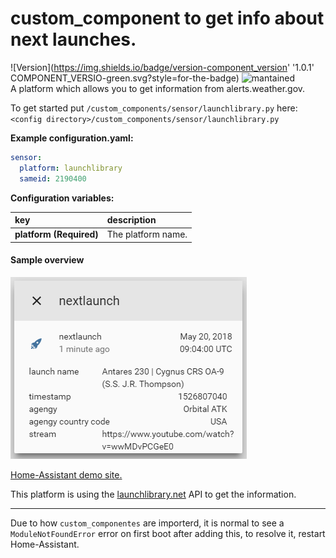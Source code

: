 # custom_component to get info about next launches.
  
![Version](https://img.shields.io/badge/version-component_version'
'1.0.1'
COMPONENT_VERSIO-green.svg?style=for-the-badge) ![mantained](https://img.shields.io/maintenance/yes/2018.svg?style=for-the-badge)   
A platform which allows you to get information from alerts.weather.gov. 
  
To get started put `/custom_components/sensor/launchlibrary.py` here:  
`<config directory>/custom_components/sensor/launchlibrary.py`  
  
**Example configuration.yaml:**
```yaml
sensor:
  platform: launchlibrary
  sameid: 2190400
```
**Configuration variables:**  
  
key | description  
:--- | :---  
**platform (Required)** | The platform name.  
  
#### Sample overview
![Sample overview](overview.png)
  
[Home-Assistant demo site.](https://ha-test-launchlibrary.halfdecent.io)
  
  
This platform is using the [launchlibrary.net](http://launchlibrary.net/) API to get the information.  
***
Due to how `custom_componentes` are importerd, it is normal to see a `ModuleNotFoundError` error on first boot after adding this, to resolve it, restart Home-Assistant.
